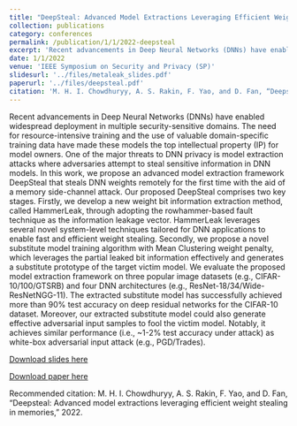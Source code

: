 ```yaml
---
title: "DeepSteal: Advanced Model Extractions Leveraging Efficient Weight Stealing in Memories"
collection: publications
category: conferences
permalink: /publication/1/1/2022-deepsteal
excerpt: 'Recent advancements in Deep Neural Networks (DNNs) have enabled widespread deployment in multiple security-sensitive domains. The need for resource-intensive training and the use of valuable domain-specific training data have made these models the top intellectual property (IP) for model owners. One of the major threats to DNN privacy is model extraction attacks where adversaries attempt to steal sensitive information in DNN models. In this work, we propose an advanced model extraction framework DeepSteal that steals DNN weights remotely for the first time with the aid of a memory side-channel attack. Our proposed DeepSteal comprises two key stages. Firstly, we develop a new weight bit information extraction method, called HammerLeak, through adopting the rowhammer-based fault technique as the information leakage vector. HammerLeak leverages several novel system-level techniques tailored for DNN applications to enable fast and efficient weight stealing. Secondly, we propose a novel substitute model training algorithm with Mean Clustering weight penalty, which leverages the partial leaked bit information effectively and generates a substitute prototype of the target victim model. We evaluate the proposed model extraction framework on three popular image datasets (e.g., CIFAR-10/100/GTSRB) and four DNN architectures (e.g., ResNet-18/34/Wide-ResNetNGG-11). The extracted substitute model has successfully achieved more than 90% test accuracy on deep residual networks for the CIFAR-10 dataset. Moreover, our extracted substitute model could also generate effective adversarial input samples to fool the victim model. Notably, it achieves similar performance (i.e., ~1-2% test accuracy under attack) as white-box adversarial input attack (e.g., PGD/Trades).'
date: 1/1/2022
venue: 'IEEE Symposium on Security and Privacy (SP)'
slidesurl: '../files/metaleak_slides.pdf'
paperurl: '../files/deepsteal.pdf'
citation: 'M. H. I. Chowdhuryy, A. S. Rakin, F. Yao, and D. Fan, “Deepsteal: Advanced model extractions leveraging efficient weight stealing in memories,” 2022.'
---
```

Recent advancements in Deep Neural Networks (DNNs) have enabled widespread deployment in multiple security-sensitive domains. The need for resource-intensive training and the use of valuable domain-specific training data have made these models the top intellectual property (IP) for model owners. One of the major threats to DNN privacy is model extraction attacks where adversaries attempt to steal sensitive information in DNN models. In this work, we propose an advanced model extraction framework DeepSteal that steals DNN weights remotely for the first time with the aid of a memory side-channel attack. Our proposed DeepSteal comprises two key stages. Firstly, we develop a new weight bit information extraction method, called HammerLeak, through adopting the rowhammer-based fault technique as the information leakage vector. HammerLeak leverages several novel system-level techniques tailored for DNN applications to enable fast and efficient weight stealing. Secondly, we propose a novel substitute model training algorithm with Mean Clustering weight penalty, which leverages the partial leaked bit information effectively and generates a substitute prototype of the target victim model. We evaluate the proposed model extraction framework on three popular image datasets (e.g., CIFAR-10/100/GTSRB) and four DNN architectures (e.g., ResNet-18/34/Wide-ResNetNGG-11). The extracted substitute model has successfully achieved more than 90% test accuracy on deep residual networks for the CIFAR-10 dataset. Moreover, our extracted substitute model could also generate effective adversarial input samples to fool the victim model. Notably, it achieves similar performance (i.e., ~1-2% test accuracy under attack) as white-box adversarial input attack (e.g., PGD/Trades).

[Download slides here](../files/metaleak_slides.pdf)

[Download paper here](../files/deepsteal.pdf)

Recommended citation: M. H. I. Chowdhuryy, A. S. Rakin, F. Yao, and D. Fan, “Deepsteal: Advanced model extractions leveraging efficient weight stealing in memories,” 2022.